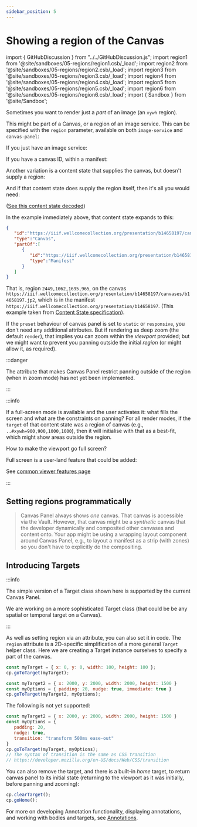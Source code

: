 ```yaml
---
sidebar_position: 5
---
```


# Showing a region of the Canvas

import { GitHubDiscussion } from "../../GitHubDiscussion.js";
import region1 from '@site/sandboxes/05-regions/region1.csb/_load';
import region2 from '@site/sandboxes/05-regions/region2.csb/_load';
import region3 from '@site/sandboxes/05-regions/region3.csb/_load';
import region4 from '@site/sandboxes/05-regions/region4.csb/_load';
import region5 from '@site/sandboxes/05-regions/region5.csb/_load';
import region6 from '@site/sandboxes/05-regions/region6.csb/_load';
import { Sandbox } from '@site/Sandbox';


Sometimes you want to render just a _part_ of an image (an `xywh` region).

This might be part of a Canvas, or a region of an image service. This can be specified with the `region` parameter, available on both `image-service` and `canvas-panel`:

If you just have an image service:

<Sandbox stacked project={region1} />

If you have a canvas ID, within a manifest:

<Sandbox stacked project={region2} />

Another variation is a content state that supplies the canvas, but doesn't supply a region:

<Sandbox stacked project={region3} />

And if that content state does supply the region itself, then it's all you would need:

<Sandbox stacked project={region4} />

([See this content state decoded](https://base64url.herokuapp.com/?iiif-content=JTdCJTIyaWQlMjIlM0ElMjJodHRwcyUzQSUyRiUyRmlpaWYud2VsbGNvbWVjb2xsZWN0aW9uLm9yZyUyRnByZXNlbnRhdGlvbiUyRmIxNDY1ODE5NyUyRmNhbnZhc2VzJTJGYjE0NjU4MTk3LmpwMiUyM3h5d2glM0QyNDQ5JTJDMTA2MiUyQzE2OTUlMkM5NjUlMjIlMkMlMjJ0eXBlJTIyJTNBJTIyQ2FudmFzJTIyJTJDJTIycGFydE9mJTIyJTNBJTVCJTdCJTIyaWQlMjIlM0ElMjJodHRwcyUzQSUyRiUyRmlpaWYud2VsbGNvbWVjb2xsZWN0aW9uLm9yZyUyRnByZXNlbnRhdGlvbiUyRmIxNDY1ODE5NyUyMiUyQyUyMnR5cGUlMjIlM0ElMjJNYW5pZmVzdCUyMiU3RCU1RCU3RA))


In the example immediately above, that content state expands to this:

```json
{
   "id":"https://iiif.wellcomecollection.org/presentation/b14658197/canvases/b14658197.jp2#xywh=2449,1062,1695,965",
   "type":"Canvas",
   "partOf":[
      {
         "id":"https://iiif.wellcomecollection.org/presentation/b14658197",
         "type":"Manifest"
      }
   ]
}
```

That is, region `2449,1062,1695,965`, on the canvas `https://iiif.wellcomecollection.org/presentation/b14658197/canvases/b14658197.jp2`, which is in the manifest `https://iiif.wellcomecollection.org/presentation/b14658197`. (This example taken from [Content State specification](https://iiif.io/api/content-state/1.0/#41-a-region-of-a-canvas-in-a-manifest)).

If the `preset` behaviour of canvas panel is set to `static` or `responsive`, you don't need any additional attributes. But if rendering as deep zoom (the default `render`), that implies you can zoom within the _viewport_ provided; but we might want to prevent you panning outside the initial _region_ (or might allow it, as required).

:::danger

The attribute that makes Canvas Panel restrict panning outside of the region (when in zoom mode) has not yet been implemented.

:::

:::info

If a full-screen mode is available and the user activates it: what fills the screen and what are the constraints on panning? For all render modes, if the `target` of that content state was a region of canvas (e.g., `..#xywh=900,900,1000,1000`), then it will initialise with that as a best-fit, which might show areas outside the region.

How to make the viewport go full screen?

Full screen is a user-land feature that could be added:

See [common viewer features page](../../docs/applications/simple-viewer-with-common-features) 

:::


## Setting regions programmatically


<Sandbox stacked project={region5} />


> Canvas Panel always shows _one_ canvas. That canvas is accessible via the Vault. However, that canvas might be a _synthetic_ canvas that the developer  dynamically and composited other canvases and content onto. Your app might be using a wrapping layout component around Canvas Panel, e.g., to layout a manifest as a strip (with zones) so you don't have to explicitly do the compositing.

## Introducing Targets

:::info

The simple version of a Target class shown here is supported by the current Canvas Panel.

We are working on a more sophisticated Target class (that could be be any spatial or temporal target on a Canvas).

:::

As well as setting region via an attribute, you can also set it in code. The `region` attribute is a 2D-specific simplification of a more general `Target` helper class. Here we are creating a Target instance ourselves to specify a part of the canvas.

<!--
(see [Target](../../docs/components/cp) in the Canvas Panel Type documentation)
```js
const tgt = new Target();
tgt.spatial.x = 2000;
tgt.spatial.y = 1200;
tgt.spatial.w = 456;
tgt.spatial.h = 987;
```


You can also construct a target from the `xywh` string format commonly found in annotations:
```js
const tgt = new Target("xywh=2000,1200,456,987"); // same thing as above
```
 -->

```js
const myTarget = { x: 0, y: 0, width: 100, height: 100 };
cp.goToTarget(myTarget);

const myTarget2 = { x: 2000, y: 2000, width: 2000, height: 1500 }
const myOptions = { padding: 20, nudge: true, immediate: true } 
cp.goToTarget(myTarget2, myOptions);
```

The following is not yet supported:

```js
const myTarget2 = { x: 2000, y: 2000, width: 2000, height: 1500 }
const myOptions = { 
   padding: 20, 
   nudge: true,
   transition: "transform 500ms ease-out" 
} 
cp.goToTarget(myTarget, myOptions);
// The syntax of transition is the same as CSS transition
// https://developer.mozilla.org/en-US/docs/Web/CSS/transition
```

You can also remove the target, and there is a built-in _home_ target, to return canvas panel to its initial state (returning to the viewport as it was initially, before panning and zooming):

```js
cp.clearTarget();
cp.goHome();
```


<Sandbox stacked project={region6} />


For more on developing Annotation functionality, displaying annotations, and working with bodies and targets, see [Annotations](./annotations).



<GitHubDiscussion ghid="5" />